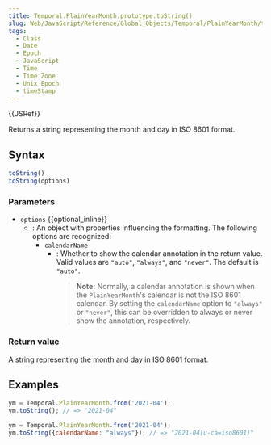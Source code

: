 ```yaml
---
title: Temporal.PlainYearMonth.prototype.toString()
slug: Web/JavaScript/Reference/Global_Objects/Temporal/PlainYearMonth/toString
tags:
  - Class
  - Date
  - Epoch
  - JavaScript
  - Time
  - Time Zone
  - Unix Epoch
  - timeStamp
---
```

{{JSRef}}

Returns a string representing the month and day in ISO 8601 format.

## Syntax

```js
toString()
toString(options)
```

### Parameters

- `options` {{optional_inline}}
  - : An object with properties influencing the formatting. The following
    options are recognized:
    - `calendarName`
      - : Whether to show the calendar annotation in the return value. Valid
        values are `"auto"`, `"always"`, and `"never"`. The default is `"auto"`.
        > **Note:** Normally, a calendar annotation is shown when the
        > `PlainYearMonth`'s calendar is not the ISO 8601 calendar. By setting
        > the `calendarName` option to `"always"` or `"never"`, this can be
        > overridden to always or never show the annotation, respectively.

### Return value

A string representing the month and day in ISO 8601 format.

## Examples

```js
ym = Temporal.PlainYearMonth.from('2021-04');
ym.toString(); // => "2021-04"
```

```js
ym = Temporal.PlainYearMonth.from('2021-04');
ym.toString({calendarName: "always"}); // => "2021-04[u-ca=iso8601]"
```
